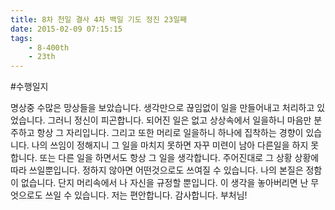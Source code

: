 ```yaml
---
title: 8차 천일 결사 4차 백일 기도 정진 23일째
date: 2015-02-09 07:15:15
tags:
    - 8-400th
    - 23th
---
```


#수행일지

명상중 수많은 망상들을 보았습니다. 생각만으로 끊임없이 일을 만들어내고 처리하고 있었습니다. 그러니 정신이 피곤합니다. 되어진 일은 없고 상상속에서 일을하니 마음만 분주하고 항상 그 자리입니다. 그리고 또한 머리로 일을하니 하나에 집착하는 경향이 있습니다. 나의 쓰임이 정해지니 그 일을 마치지 못하면 자꾸 미련이 남아 다른일을 하지 못합니다. 또는 다른 일을 하면서도 항상 그 일을 생각합니다. 주어진대로 그 상황 상황에따라 쓰일뿐입니다. 정하지 않아면 어떤것으로도 쓰여질 수 있습니다. 나의 본질은 정함이 없습니다. 단지 머리속에서 나 자신을 규정할 뿐입니다. 이 생각을 놓아버리면 난 무엇으로도 쓰일 수 있습니다. 저는 편안합니다. 감사합니다. 부처님!
